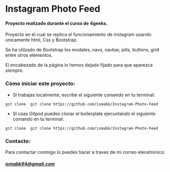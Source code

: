 # Instagram Photo Feed

#### Proyecto realizado durante el curso de 4geeks.

Proyecto en el cual se replica el funcionamiento de instagram usando unicamente html, Css y Bootstrap.

Se ha utilzado de Bootstrap los modales, navs, navbar, pills, buttons, grid entre otros elementos.

El encabezado de la página lo hemos dejado fijado para que aparezca siempre.

### Cómo iniciar este proyecto:
- Si trabajas localmente, escribe el siguiente comando en tu terminal:

`git clone  git clone https://github.com/ismabk/Instagram-Photo-Feed`

- Si usas Gitpod puedes clonar el boilerplate ejecuntando el siguiente comando en tu terminal:

`git clone  git clone https://github.com/ismabk/Instagram-Photo-Feed`

### Contacto:
Para contactar conmigo lo puedes hacer a traves de mi correo elecetrónico:
##### 	ismabk94@gmail.com
